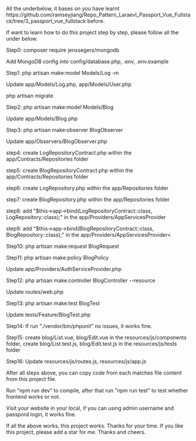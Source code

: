 <p>All the underbelow, it bases on you have learnt https://github.com/ramseyjiang/Repo_Pattern_Laraevl_Passport_Vue_Fullstack/tree/3_passport_vue_fullstack before.</p>

<p>If want to learn how to do this project step by step, please follow all the under below. </p>

<p>Step0: composer require jenssegers/mongodb </p>
<p>Add MongoDB config into config/database.php, .env, .env.example</p>

<p>Step1: php artisan make:model Models/Log -m</p>
<p>Update app/Models/Log.php, app/Models/User.php</p>
<p>php artisan migrate</p>

<p>Step2: php artisan make:model Models/Blog</p>
<p>Update app/Models/Blog.php</p>

<p>Step3: php artisan make:observer BlogObserver</p>
<p>Update app/Observers/BlogObserver.php</p>

<p>step4: create LogRepositoryContract.php within the app/Contracts/Repositories folder</p>
<p>step5: create BlogRepositoryContract.php within the app/Contracts/Repositories folder</p>
<p>step6: create LogRepository.php within the app/Repositories folder</p>
<p>step7: create BlogRepository.php within the app/Repositories folder</p>
<p>step8: add "$this->app->bind(LogRepositoryContract::class, LogRepository::class);" in the app/Providers/AppServicesProvider</p>
<p>step9: add "$this->app->bind(BlogRepositoryContract::class, BlogRepository::class);" in the app/Providers/AppServicesProvider<</p>

<p>Step10: php artisan make:request BlogRequest</p>

<p>Step11: php artisan make:policy BlogPolicy</p>
<p>Update app/Providers/AuthServiceProvider.php</p>

<p>Step12: php artisan make:controller BlogController --resource</p>
<p>Update routes/web.php</p>

<p>Step13: php artisan make:test BlogTest </p>
<p>Update tests/Feature/BlogTest.php</p>

<p>Step14: If run "./vendor/bin/phpunit" no issues, it works fine.</p>

<p>Step15: create blog/List.vue, blog/Edit.vue in the resources/js/components folder, create blog/List.test.js, blog/Edit.test.js in the resources/js/tests folder</p>

<p>Step16: Update resources/js/routes.js, resources/js/app.js</p>

<p>After all steps above, you can copy code from each matches file content from this project file.</p>
<p>Run "npm run dev" to compile, after that run "npm run test" to test whether frontend works or not. </p>

<p>Visit your website in your local, if you can using admin username and passpord login, it works fine.</p>

<p>If all the above works, this project works. Thanks for your time. If you like this project, please add a star for me. Thanks and cheers.</p>